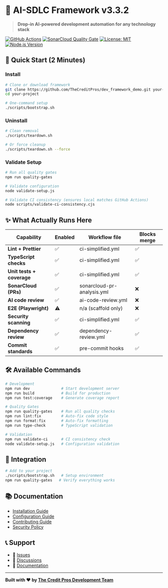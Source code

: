 # 🚀 AI-SDLC Framework v3.3.2

> **Drop-in AI-powered development automation for any technology stack**

[![GitHub Actions](https://img.shields.io/github/actions/workflow/status/TheCreditPros/dev_framework_demo/ci-simplified.yml?branch=main)](https://github.com/TheCreditPros/dev_framework_demo/actions)
[![SonarCloud Quality Gate](https://sonarcloud.io/api/project_badges/measure?project=TheCreditPros_dev_framework_demo&metric=alert_status)](https://sonarcloud.io/dashboard?id=TheCreditPros_dev_framework_demo)
[![License: MIT](https://img.shields.io/badge/License-MIT-yellow.svg)](https://opensource.org/licenses/MIT)
[![Node.js Version](https://img.shields.io/badge/Node.js-20+-green.svg)](https://nodejs.org/)

## 🎯 **Quick Start (2 Minutes)**

### **Install**

```bash
# Clone or download framework
git clone https://github.com/TheCreditPros/dev_framework_demo.git your-project
cd your-project

# One-command setup
./scripts/bootstrap.sh
```

### **Uninstall**

```bash
# Clean removal
./scripts/teardown.sh

# Or force cleanup
./scripts/teardown.sh --force
```

### **Validate Setup**

```bash
# Run all quality gates
npm run quality-gates

# Validate configuration
node validate-setup.js

# Validate CI consistency (ensures local matches GitHub Actions)
node scripts/validate-ci-consistency.cjs
```

## ✨ **What Actually Runs Here**

| Capability                | Enabled | Workflow file              | Blocks merge |
| ------------------------- | ------- | -------------------------- | ------------ |
| **Lint + Prettier**       | ✅      | ci-simplified.yml          | ✅           |
| **TypeScript checks**     | ✅      | ci-simplified.yml          | ✅           |
| **Unit tests + coverage** | ✅      | ci-simplified.yml          | ✅           |
| **SonarCloud (PRs)**      | ✅      | sonarcloud-pr-analysis.yml | ❌           |
| **AI code review**        | ✅      | ai-code-review.yml         | ❌           |
| **E2E (Playwright)**      | ⚠️      | n/a (scaffold only)        | ❌           |
| **Security scanning**     | ✅      | ci-simplified.yml          | ✅           |
| **Dependency review**     | ✅      | dependency-review.yml      | ✅           |
| **Commit standards**      | ✅      | pre-commit hooks           | ✅           |

## 🛠️ **Available Commands**

```bash
# Development
npm run dev              # Start development server
npm run build            # Build for production
npm run test:coverage    # Generate coverage report

# Quality Gates
npm run quality-gates    # Run all quality checks
npm run lint:fix         # Auto-fix code style
npm run format:fix       # Auto-fix formatting
npm run type-check       # TypeScript validation

# Validation
npm run validate-ci      # CI consistency check
node validate-setup.js   # Configuration validation
```

## 🚀 **Integration**

```bash
# Add to your project
./scripts/bootstrap.sh   # Setup environment
npm run quality-gates   # Verify everything works
```

## 📚 **Documentation**

- [Installation Guide](docs/ci-cd-implementation-guide.md)
- [Configuration Guide](docs/SECRETS_AND_CONFIGURATION.md)
- [Contributing Guide](CONTRIBUTING.md)
- [Security Policy](SECURITY.md)

## 📞 **Support**

- 🐛 [Issues](https://github.com/TheCreditPros/dev_framework_demo/issues)
- 💬 [Discussions](https://github.com/TheCreditPros/dev_framework_demo/discussions)
- 📖 [Documentation](/docs)

---

**Built with ❤️ by [The Credit Pros Development Team](https://github.com/TheCreditPros)**
